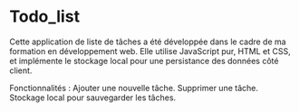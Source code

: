 # Todo_list
Cette application de liste de tâches a été développée dans le cadre de ma formation en développement web.
Elle utilise JavaScript pur, HTML et CSS, et implémente le stockage local pour une persistance des données côté client. 

Fonctionnalités :
Ajouter une nouvelle tâche.
Supprimer une tâche.
Stockage local pour sauvegarder les tâches.

